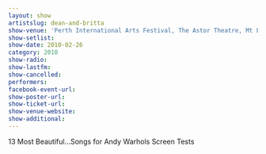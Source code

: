 ```yaml
---
layout: show
artistslug: dean-and-britta
show-venue: 'Perth International Arts Festival, The Astor Theatre, Mt Lawley, Perth, Australia'
show-setlist: 
show-date: 2010-02-26
category: 2010
show-radio: 
show-lastfm: 
show-cancelled: 
performers: 
facebook-event-url: 
show-poster-url: 
show-ticket-url: 
show-venue-website: 
show-additional: 
---
```


13 Most Beautiful...Songs for Andy Warhols Screen Tests